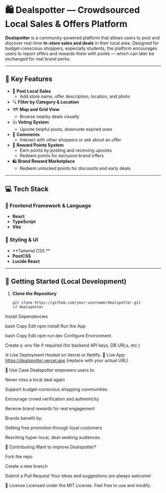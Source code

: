 # 🛍️ Dealspotter — Crowdsourced Local Sales & Offers Platform

**Dealspotter** is a community-powered platform that allows users to post and discover real-time **in-store sales and deals** in their local area. Designed for budget-conscious shoppers, especially students, the platform encourages users to report offers and rewards them with points — which can later be exchanged for real brand perks.

---

## 🌟 Key Features

- 📌 **Post Local Sales**
  - Add store name, offer description, location, and photo
- 🔍 **Filter by Category & Location**
- 🗺️ **Map and Grid View**
  - Browse nearby deals visually
- 👍 **Voting System**
  - Upvote helpful posts, downvote expired ones
- 💬 **Comments**
  - Interact with other shoppers or ask about an offer
- 🧩 **Reward Points System**
  - Earn points by posting and receiving upvotes
  - Redeem points for exclusive brand offers
- 🛍️ **Brand Reward Marketplace**
  - Redeem unlocked points for discounts and early deals
---

## 💻 Tech Stack

### 🧠 Frontend Framework & Language
- **React** 
- **TypeScript** 
- **Vite** 

### 🎨 Styling & UI
- **Tailwind CSS ** 
- **PostCSS** 
- **Lucide React** 

---

## 🚀 Getting Started (Local Development)

1. **Clone the Repository**
   ```bash
   git clone https://github.com/your-username/dealspotter.git
   cd dealspotter
Install Dependencies

bash
Copy
Edit
npm install
Run the App

bash
Copy
Edit
npm run dev
Configure Environment

Create a .env file if required (for backend API keys, DB URLs, etc.)

🌐 Live Deployment
Hosted on Vercel or Netlify.
🔗 Live App: https://dealspotter.vercel.app (replace with your actual URL)

💼 Use Case
Dealspotter empowers users to:

Never miss a local deal again

Support budget-conscious shopping communities

Encourage crowd verification and authenticity

Receive brand rewards for real engagement

Brands benefit by:

Getting free promotion through loyal customers

Reaching hyper-local, deal-seeking audiences

🤝 Contributing
Want to improve Dealspotter?

Fork the repo

Create a new branch

Submit a Pull Request
Your ideas and suggestions are always welcome!

📜 License
Licensed under the MIT License.
Feel free to use and modify.


